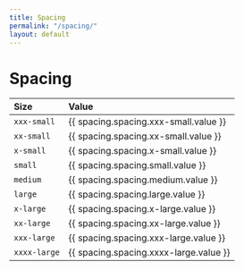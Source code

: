 ```yaml
---
title: Spacing
permalink: "/spacing/"
layout: default
---
```


# Spacing

| Size | Value |
| :--- | :--- |
| `xxx-small` | {{ spacing.spacing.xxx-small.value }} |
| `xx-small` | {{ spacing.spacing.xx-small.value }} |
| `x-small` | {{ spacing.spacing.x-small.value }} |
| `small` | {{ spacing.spacing.small.value }} |
| `medium` | {{ spacing.spacing.medium.value }} |
| `large` | {{ spacing.spacing.large.value }} |
| `x-large` | {{ spacing.spacing.x-large.value }} |
| `xx-large` | {{ spacing.spacing.xx-large.value }} |
| `xxx-large` | {{ spacing.spacing.xxx-large.value }} |
| `xxxx-large` | {{ spacing.spacing.xxxx-large.value }} |
